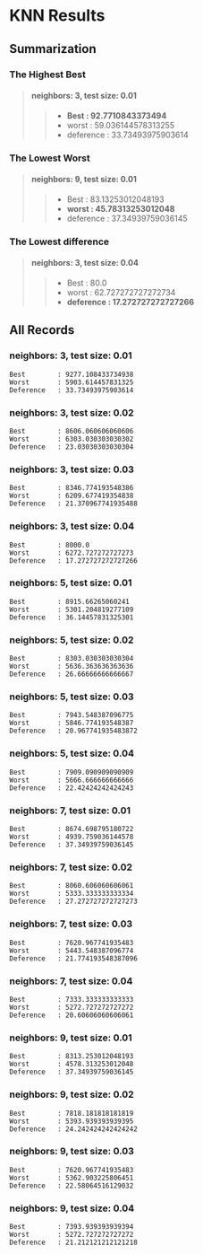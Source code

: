 # KNN Results

## Summarization

### The Highest Best

>#### neighbors: 3, test size: 0.01
>> - **Best		: 92.7710843373494**
>> - worst		: 59.036144578313255
>> - deference	: 33.73493975903614

### The Lowest Worst

>#### neighbors: 9, test size: 0.01
>> - Best		: 83.13253012048193
>> - **worst	: 45.78313253012048**
>> - deference	: 37.34939759036145

### The Lowest difference

>#### neighbors: 3, test size: 0.04
>> - Best			: 80.0
>> - worst			: 62.727272727272734
>> - **deference	: 17.272727272727266**

## All Records

### neighbors: 3, test size: 0.01

	Best		: 9277.108433734938
	Worst		: 5903.614457831325
	Deference	: 33.73493975903614
 
### neighbors: 3, test size: 0.02

	Best		: 8606.060606060606
	Worst		: 6303.030303030302
	Deference	: 23.03030303030304
 
### neighbors: 3, test size: 0.03

	Best		: 8346.774193548386
	Worst		: 6209.677419354838
	Deference	: 21.370967741935488
 
### neighbors: 3, test size: 0.04

	Best		: 8000.0
	Worst		: 6272.727272727273
	Deference	: 17.272727272727266
 
### neighbors: 5, test size: 0.01

	Best		: 8915.66265060241
	Worst		: 5301.204819277109
	Deference	: 36.14457831325301
 
### neighbors: 5, test size: 0.02

	Best		: 8303.030303030304
	Worst		: 5636.363636363636
	Deference	: 26.66666666666667
 
### neighbors: 5, test size: 0.03

	Best		: 7943.548387096775
	Worst		: 5846.774193548387
	Deference	: 20.967741935483872
 
### neighbors: 5, test size: 0.04

	Best		: 7909.090909090909
	Worst		: 5666.666666666666
	Deference	: 22.42424242424243
 
### neighbors: 7, test size: 0.01

	Best		: 8674.698795180722
	Worst		: 4939.759036144578
	Deference	: 37.34939759036145
 
### neighbors: 7, test size: 0.02

	Best		: 8060.606060606061
	Worst		: 5333.333333333334
	Deference	: 27.272727272727273
 
### neighbors: 7, test size: 0.03

	Best		: 7620.967741935483
	Worst		: 5443.548387096774
	Deference	: 21.774193548387096
 
### neighbors: 7, test size: 0.04

	Best		: 7333.333333333333
	Worst		: 5272.727272727272
	Deference	: 20.60606060606061
 
### neighbors: 9, test size: 0.01

	Best		: 8313.253012048193
	Worst		: 4578.313253012048
	Deference	: 37.34939759036145
 
### neighbors: 9, test size: 0.02

	Best		: 7818.181818181819
	Worst		: 5393.939393939395
	Deference	: 24.242424242424242
 
### neighbors: 9, test size: 0.03

	Best		: 7620.967741935483
	Worst		: 5362.903225806451
	Deference	: 22.58064516129032
 
### neighbors: 9, test size: 0.04

	Best		: 7393.939393939394
	Worst		: 5272.727272727272
	Deference	: 21.212121212121218
 
